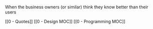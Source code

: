 When the business owners (or similar) think they know better than their users

[[0 - Quotes]] [[0 - Design MOC]] [[0 - Programming MOC]]